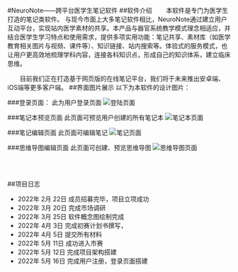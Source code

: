 #NeuroNote——跨平台医学生笔记软件
##软件介绍
&emsp;&emsp;本软件是专门为医学生打造的笔记类软件。 与现今市面上大多笔记软件相比，NeuroNote通过建立用户互动平台，实现站内医学素材的共享。本产品与器官系统教学模式理念相适应，并结合医学生学习特点和使用需求，提供多项实用功能：笔记共享、素材库（如医学教育相关图片与视频、课件等）、知识链接、站内搜索等。体验式的服务模式，也让用户更高效地梳理学科内容，连接各科知识点，形成自己的知识体系，建立临床思维。

&emsp;&emsp;目前我们正在打造基于网页版的在线笔记平台，我们将于未来推出安卓端、iOS端等更多客户端。
##界面图片展示
以下为本软件的设计图片：

###登录页面：
此为用户登录页面
![登陆页面](https://cyhcyhgo.github.io/NeuroNote/login.jpg)

###笔记本预览页面
此页面可预览用户创建的所有笔记本
![笔记本页面](https://cyhcyhgo.github.io/NeuroNote/book.jpg)

###笔记编辑页面
此页面可编辑笔记
![笔记页面](https://cyhcyhgo.github.io/NeuroNote/note.jpg)

###思维导图编辑页面
此页面可创建、预览思维导图
![思维导图页面](https://cyhcyhgo.github.io/NeuroNote/mind_map.jpg)

<br><br>

##项目日志
* 2022年  2月 22日 成员招募完毕，项目立项成功
* 2022年  3月 20日 完成市场调研
* 2022年  3月 25日 软件概念图绘制完成
* 2022年  4月  3日 完成初赛计划书撰写，
* 2022年  4月  5日 提交所有材料
* 2022年  5月 11日 成功进入市赛
* 2022年  5月 12日 完成项目架构搭建
* 2022年  5月 16日 完成用户注册，登录页面搭建